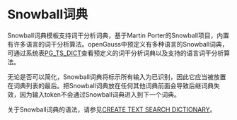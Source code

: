 # Snowball词典<a name="ZH-CN_TOPIC_0289900109"></a>

Snowball词典模板支持词干分析词典，基于Martin Porter的Snowball项目，内置有许多语言的词干分析算法。openGauss中预定义有多种语言的Snowball词典，可通过系统表[PG\_TS\_DICT](PG_TS_DICT.md)查看预定义的词干分析词典以及支持的语言词干分析算法。

无论是否可以简化，Snowball词典将标示所有输入为已识别，因此它应当被放置在词典列表的最后。把Snowball词典放在任何其他词典前面会导致后继词典失效，因为输入token不会通过Snowball词典进入到下一个词典。

关于Snowball词典的语法，请参见[CREATE TEXT SEARCH DICTIONARY](CREATE-TEXT-SEARCH-DICTIONARY.md)。

